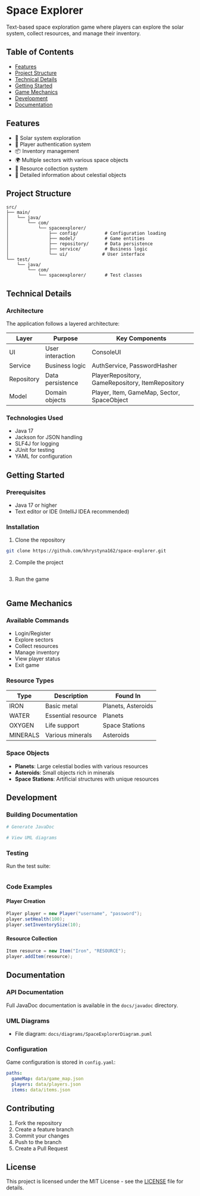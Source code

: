# Space Explorer

Text-based space exploration game where players can explore the solar system, collect resources, and manage their inventory.

## Table of Contents
- [Features](#features)
- [Project Structure](#project-structure)
- [Technical Details](#technical-details)
- [Getting Started](#getting-started)
- [Game Mechanics](#game-mechanics)
- [Development](#development)
- [Documentation](#documentation)

## Features
- 🚀 Solar system exploration
- 🔐 Player authentication system
- 📦 Inventory management
- 🌍 Multiple sectors with various space objects
- 💎 Resource collection system
- 📝 Detailed information about celestial objects

## Project Structure
```
src/
├── main/
│   └── java/
│       └── com/
│           └── spaceexplorer/
│               ├── config/          # Configuration loading
│               ├── model/           # Game entities
│               ├── repository/      # Data persistence
│               ├── service/         # Business logic
│               └── ui/             # User interface
└── test/
    └── java/
        └── com/
            └── spaceexplorer/       # Test classes
```

## Technical Details

### Architecture
The application follows a layered architecture:

| Layer | Purpose | Key Components |
|-------|---------|----------------|
| UI | User interaction | ConsoleUI |
| Service | Business logic | AuthService, PasswordHasher |
| Repository | Data persistence | PlayerRepository, GameRepository, ItemRepository |
| Model | Domain objects | Player, Item, GameMap, Sector, SpaceObject |

### Technologies Used
- Java 17
- Jackson for JSON handling
- SLF4J for logging
- JUnit for testing
- YAML for configuration

## Getting Started

### Prerequisites
- Java 17 or higher
- Text editor or IDE (IntelliJ IDEA recommended)

### Installation
1. Clone the repository
```bash
git clone https://github.com/khrystyna162/space-explorer.git
```

2. Compile the project
```bash

```

3. Run the game
```bash

```

## Game Mechanics

### Available Commands
- Login/Register
- Explore sectors
- Collect resources
- Manage inventory
- View player status
- Exit game

### Resource Types
| Type | Description | Found In |
|------|-------------|----------|
| IRON | Basic metal | Planets, Asteroids |
| WATER | Essential resource | Planets |
| OXYGEN | Life support | Space Stations |
| MINERALS | Various minerals | Asteroids |

### Space Objects
- **Planets**: Large celestial bodies with various resources
- **Asteroids**: Small objects rich in minerals
- **Space Stations**: Artificial structures with unique resources

## Development

### Building Documentation
```bash
# Generate JavaDoc

# View UML diagrams

```

### Testing
Run the test suite:
```bash

```

### Code Examples

#### Player Creation
```java
Player player = new Player("username", "password");
player.setHealth(100);
player.setInventorySize(10);
```

#### Resource Collection
```java
Item resource = new Item("Iron", "RESOURCE");
player.addItem(resource);
```

## Documentation

### API Documentation
Full JavaDoc documentation is available in the `docs/javadoc` directory.

### UML Diagrams
- File diagram: `docs/diagrams/SpaceExplorerDiagram.puml`

### Configuration
Game configuration is stored in `config.yaml`:
```yaml
paths:
  gameMap: data/game_map.json
  players: data/players.json
  items: data/items.json
```

## Contributing
1. Fork the repository
2. Create a feature branch
3. Commit your changes
4. Push to the branch
5. Create a Pull Request

## License
This project is licensed under the MIT License - see the [LICENSE](LICENSE) file for details.